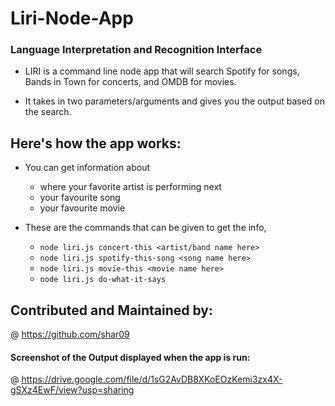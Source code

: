 # Liri-Node-App
### Language Interpretation and Recognition Interface

* LIRI is a command line node app that will search Spotify for songs, Bands in Town for concerts, and OMDB for movies.

* It takes in two parameters/arguments and gives you the output based on the search.

## Here's how the app works:
* You can get information about
 
    * where your favorite artist is performing next
    * your favourite song
    * your favourite movie

* These are the commands that can be given to get the info,

  * `node liri.js concert-this <artist/band name here>`
  * `node liri.js spotify-this-song <song name here>`
  * `node liri.js movie-this <movie name here>`
  * `node liri.js do-what-it-says`

## Contributed and Maintained by:

@ https://github.com/shar09  

#### Screenshot of the Output displayed when the app is run:

@ https://drive.google.com/file/d/1sG2AvDB8XKoEOzKemi3zx4X-gSXz4EwF/view?usp=sharing
